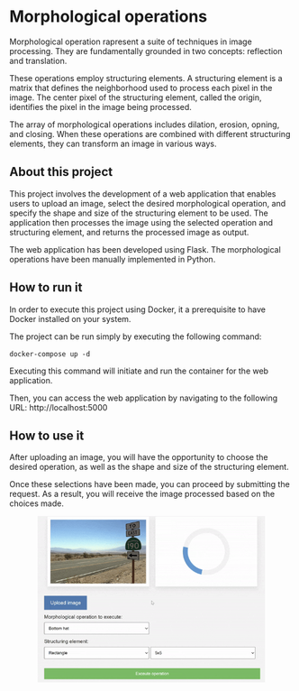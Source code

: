 # Morphological operations

Morphological operation rapresent a suite of techniques in image processing. They are fundamentally grounded in two concepts: reflection and translation. 

These operations employ structuring elements. A structuring element is a matrix that defines the neighborhood used to process each pixel in the image. The center pixel of the structuring element, called the origin, identifies the pixel in the image being processed.

The array of morphological operations includes dilation, erosion, opning, and closing. When these operations are combined with different structuring elements, they can transform an image in various ways.

## About this project

This project involves the development of a web application that enables users to upload an image, select the desired morphological operation, and specify the shape and size of the structuring element to be used. The application then processes the image using the selected operation and structuring element, and returns the processed image as output.

The web application has been developed using Flask. The morphological operations have been manually implemented in Python. 

## How to run it

In order to execute this project using Docker, it a prerequisite to have Docker installed on your system.

The project can be run simply by executing the following command:

```
docker-compose up -d
```
Executing this command will initiate and run the container for the web application.

Then, you can access the web application by navigating to the following URL: http://localhost:5000

## How to use it

After uploading an image, you will have the opportunity to choose the desired operation, as well as the shape and size of the structuring element.

Once these selections have been made, you can proceed by submitting the request. As a result, you will receive the image processed based on the choices made.
<p align="center">
<img src="Images/Demo.gif" alt="Demo" width="80%"/>
</p>
